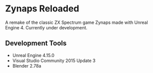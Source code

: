 # Zynaps Reloaded
A remake of the classic ZX Spectrum game Zynaps made with Unreal Engine 4. Currently under development.
## Development Tools
- Unreal Engine 4.15.0
- Visual Studio Community 2015 Update 3
- Blender 2.78a
